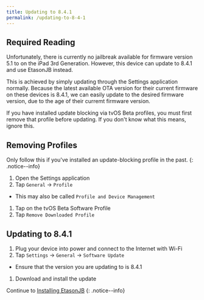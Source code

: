 ```yaml
---
title: Updating to 8.4.1
permalink: /updating-to-8-4-1
---
```


## Required Reading

Unfortunately, there is currently no jailbreak available for firmware version 5.1 to on the iPad 3rd Generation. However, this device can update to 8.4.1 and use EtasonJB instead.

This is achieved by simply updating through the Settings application normally. Because the latest available OTA version for their current firmware on these devices is 8.4.1, we can easily update to the desired firmware version, due to the age of their curremt firmware version.

If you have installed update blocking via tvOS Beta profiles, you must first remove that profile before updating. If you don't know what this means, ignore this.

## Removing Profiles

Only follow this if you've installed an update-blocking profile in the past.
{: .notice--info}

1. Open the Settings application
1. Tap `General` -> `Profile`
  - This may also be called `Profile and Device Management`
1. Tap on the tvOS Beta Software Profile
1. Tap `Remove Downloaded Profile`

## Updating to 8.4.1

1. Plug your device into power and connect to the Internet with Wi-Fi
1. Tap `Settings` -> `General` -> `Software Update`
  - Ensure that the version you are updating to is 8.4.1
1. Download and install the update

Continue to [Installing EtasonJB](installing-EtasonJB)
{: .notice--info}
